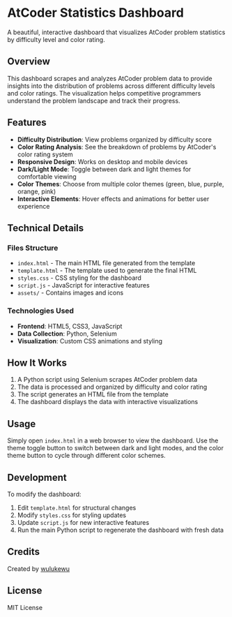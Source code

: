 # AtCoder Statistics Dashboard

A beautiful, interactive dashboard that visualizes AtCoder problem statistics by difficulty level and color rating.

## Overview

This dashboard scrapes and analyzes AtCoder problem data to provide insights into the distribution of problems across different difficulty levels and color ratings. The visualization helps competitive programmers understand the problem landscape and track their progress.

## Features

- **Difficulty Distribution**: View problems organized by difficulty score
- **Color Rating Analysis**: See the breakdown of problems by AtCoder's color rating system
- **Responsive Design**: Works on desktop and mobile devices
- **Dark/Light Mode**: Toggle between dark and light themes for comfortable viewing
- **Color Themes**: Choose from multiple color themes (green, blue, purple, orange, pink)
- **Interactive Elements**: Hover effects and animations for better user experience

## Technical Details

### Files Structure

- `index.html` - The main HTML file generated from the template
- `template.html` - The template used to generate the final HTML
- `styles.css` - CSS styling for the dashboard
- `script.js` - JavaScript for interactive features
- `assets/` - Contains images and icons

### Technologies Used

- **Frontend**: HTML5, CSS3, JavaScript
- **Data Collection**: Python, Selenium
- **Visualization**: Custom CSS animations and styling

## How It Works

1. A Python script using Selenium scrapes AtCoder problem data
2. The data is processed and organized by difficulty and color rating
3. The script generates an HTML file from the template
4. The dashboard displays the data with interactive visualizations

## Usage

Simply open `index.html` in a web browser to view the dashboard. Use the theme toggle button to switch between dark and light modes, and the color theme button to cycle through different color schemes.

## Development

To modify the dashboard:

1. Edit `template.html` for structural changes
2. Modify `styles.css` for styling updates
3. Update `script.js` for new interactive features
4. Run the main Python script to regenerate the dashboard with fresh data

## Credits

Created by [wulukewu](https://github.com/wulukewu)

## License

MIT License